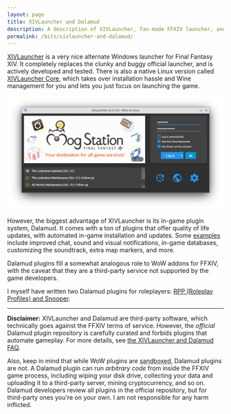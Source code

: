 ```yaml
---
layout: page
title: XIVLauncher and Dalamud
description: A description of XIVLauncher, fan-made FFXIV launcher, and Dalamud, its in-game plugin system
permalink: /bits/xivlauncher-and-dalamud/
---
```


[XIVLauncher](https://goatcorp.github.io/) is a very nice alternate Windows launcher for Final Fantasy XIV. It completely replaces the clunky and buggy official launcher, and is actively developed and tested. There is also a native Linux version called [XIVLauncher Core](https://github.com/goatcorp/XIVLauncher.Core), which takes over installation hassle and Wine management for you and lets you just focus on launching the game.

![XIVLauncher](/assets/screenshots/xivlauncher.png)

However, the biggest advantage of XIVLauncher is its in-game plugin system, Dalamud. It comes with a ton of plugins that offer quality of life updates, with automated in-game installation and updates. Some [examples](https://goatcorp.github.io/DalamudPlugins/plugins.html) include improved chat, sound and visual notifications, in-game databases, customizing the soundtrack, extra map markers, and more.

Dalamud plugins fill a somewhat analogous role to WoW addons for FFXIV, with the caveat that they are a third-party service not supported by the game developers.

I myself have written two Dalamud plugins for roleplayers: [RPP (Roleplay Profiles) and Snooper](/projects/).

-------

**Disclaimer:** XIVLauncher and Dalamud are third-party software, which technically goes against the FFXIV terms of service. However, the *official* Dalamud plugin repository is carefully curated and forbids plugins that automate gameplay. For more details, see [the XIVLauncher and Dalamud FAQ](https://goatcorp.github.io/faq/xl_troubleshooting#q-are-xivlauncher-dalamud-and-dalamud-plugins-safe-to-use).

Also, keep in mind that while WoW plugins are <abbr title="A sandbox is a security mechanism that runs untrusted code with lower permissions than the rest of the system. For example, website JavaScript code running in web browsers has no access to the file system of the host computer.">sandboxed</abbr>, Dalamud plugins are not. A Dalamud plugin can run *arbitrary code* from inside the FFXIV game process, including wiping your disk drive, collecting your data and uploading it to a third-party server, mining cryptocurrency, and so on. Dalamud developers review all plugins in the official repository, but for third-party ones you're on your own. I am not responsible for any harm inflicted.

